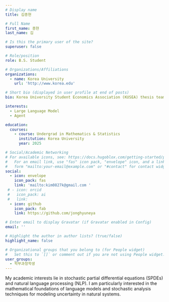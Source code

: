 ```yaml
---
# Display name
title: 김종현

# Full Name
first_name: 종현
last_name: 김

# Is this the primary user of the site?
superuser: false

# Role/position
role: B.S. Student

# Organizations/Affiliations
organizations:
  - name: Korea University
    url: 'http://www.korea.edu'

# Short bio (displayed in user profile at end of posts)
bio: Korea University Student Economics Association (KUSEA) thesis team leader 42th | Junior in math & Statistics | Korea University Data Science Society 22th

interests:
  - Large Language Model
  - Agent

education:
  courses:
    - course: Undergrad in Mathematics & Statistics
      institution: Korea University
      year: 2025

# Social/Academic Networking
# For available icons, see: https://docs.hugoblox.com/getting-started/page-builder/#icons
#   For an email link, use "fas" icon pack, "envelope" icon, and a link in the
#   form "mailto:your-email@example.com" or "#contact" for contact widget.
social:
  - icon: envelope
    icon_pack: fas
    link: 'mailto:kim0827k@gmail.com '
 # - icon: orcid
 #   icon_pack: ai
 #   link: 
  - icon: github
    icon_pack: fab
    link: https://github.com/jonghyuneya

# Enter email to display Gravatar (if Gravatar enabled in Config)
email: ''

# Highlight the author in author lists? (true/false)
highlight_name: false

# Organizational groups that you belong to (for People widget)
#   Set this to `[]` or comment out if you are not using People widget.
user_groups:
  - 학부과정학생
---
```


<!-- 짧은 자기소개 -->
My academic interests lie in stochastic partial differential equations (SPDEs) and natural language processing (NLP). I am particularly interested in the mathematical foundations of language models and stochastic analysis techniques for modeling uncertainty in natural systems.
